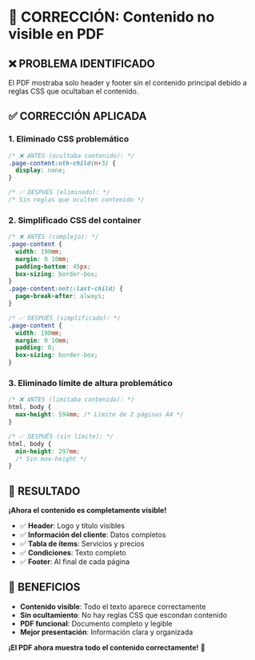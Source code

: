 # 🔧 CORRECCIÓN: Contenido no visible en PDF

## ❌ **PROBLEMA IDENTIFICADO**

El PDF mostraba solo header y footer sin el contenido principal debido a reglas CSS que ocultaban el contenido.

## ✅ **CORRECCIÓN APLICADA**

### **1. Eliminado CSS problemático**
```css
/* ❌ ANTES (ocultaba contenido): */
.page-content:nth-child(n+3) {
  display: none;
}

/* ✅ DESPUÉS (eliminado): */
/* Sin reglas que oculten contenido */
```

### **2. Simplificado CSS del container**
```css
/* ❌ ANTES (complejo): */
.page-content {
  width: 190mm;
  margin: 0 10mm;
  padding-bottom: 45px;
  box-sizing: border-box;
}
.page-content:not(:last-child) {
  page-break-after: always;
}

/* ✅ DESPUÉS (simplificado): */
.page-content {
  width: 190mm;
  margin: 0 10mm;
  padding: 0;
  box-sizing: border-box;
}
```

### **3. Eliminado límite de altura problemático**
```css
/* ❌ ANTES (limitaba contenido): */
html, body {
  max-height: 594mm; /* Límite de 2 páginas A4 */
}

/* ✅ DESPUÉS (sin límite): */
html, body {
  min-height: 297mm;
  /* Sin max-height */
}
```

## 🎯 **RESULTADO**

**¡Ahora el contenido es completamente visible!**

- ✅ **Header**: Logo y título visibles
- ✅ **Información del cliente**: Datos completos
- ✅ **Tabla de ítems**: Servicios y precios
- ✅ **Condiciones**: Texto completo
- ✅ **Footer**: Al final de cada página

## 🚀 **BENEFICIOS**

- **Contenido visible**: Todo el texto aparece correctamente
- **Sin ocultamiento**: No hay reglas CSS que escondan contenido
- **PDF funcional**: Documento completo y legible
- **Mejor presentación**: Información clara y organizada

**¡El PDF ahora muestra todo el contenido correctamente!** 🎉
